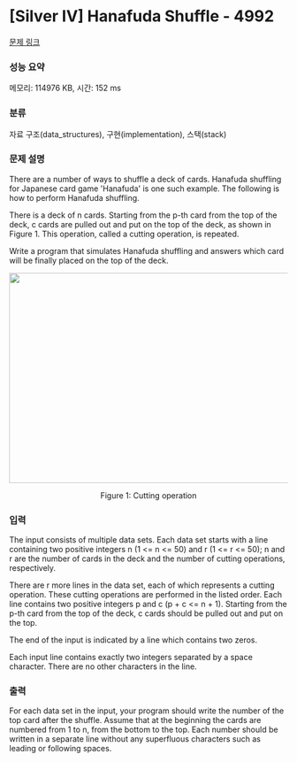 # [Silver IV] Hanafuda Shuffle - 4992 

[문제 링크](https://www.acmicpc.net/problem/4992) 

### 성능 요약

메모리: 114976 KB, 시간: 152 ms

### 분류

자료 구조(data_structures), 구현(implementation), 스택(stack)

### 문제 설명

<p>There are a number of ways to shuffle a deck of cards. Hanafuda shuffling for Japanese card game 'Hanafuda' is one such example. The following is how to perform Hanafuda shuffling.</p>

<p>There is a deck of n cards. Starting from the p-th card from the top of the deck, c cards are pulled out and put on the top of the deck, as shown in Figure 1. This operation, called a cutting operation, is repeated.</p>

<p>Write a program that simulates Hanafuda shuffling and answers which card will be finally placed on the top of the deck.</p>

<p style="text-align: center;"><img alt="" src="https://www.acmicpc.net/upload/images3/A.gif" style="height:380px; width:574px"></p>

<p style="text-align: center;">Figure 1: Cutting operation</p>

### 입력 

 <p>The input consists of multiple data sets. Each data set starts with a line containing two positive integers n (1 <= n <= 50) and r (1 <= r <= 50); n and r are the number of cards in the deck and the number of cutting operations, respectively.</p>

<p>There are r more lines in the data set, each of which represents a cutting operation. These cutting operations are performed in the listed order. Each line contains two positive integers p and c (p + c <= n + 1). Starting from the p-th card from the top of the deck, c cards should be pulled out and put on the top.</p>

<p>The end of the input is indicated by a line which contains two zeros.</p>

<p>Each input line contains exactly two integers separated by a space character. There are no other characters in the line.</p>

### 출력 

 <p>For each data set in the input, your program should write the number of the top card after the shuffle. Assume that at the beginning the cards are numbered from 1 to n, from the bottom to the top. Each number should be written in a separate line without any superfluous characters such as leading or following spaces.</p>

